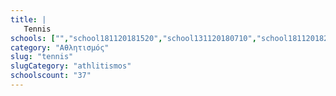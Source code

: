 ```yaml
---
title: |
   Tennis
schools: ["","school181120181520","school131120180710","school181120182022","school121120181632","school121120181451","school191120180948","school121120181646","school201120182120","","school231120180012","school121120181603","school261120182217","school181120181700","school151120181144","","school251120181115","school201120180056","school131120182022","school221120181353","school231120181227","school121120181700","school021220182246","school211120180612","school121120181715","school121120181520","","school021220182148","school121120181812","school121120181827","school121120181841","school121120181856","school121120181910","school131120182105","school021220181003","school121120181548","school271120180905"]
category: "Αθλητισμός"
slug: "tennis"
slugCategory: "athlitismos"
schoolscount: "37"
---
```


